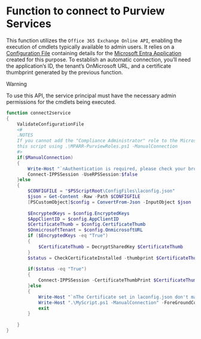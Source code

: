 # Function to connect to Purview Services

This function utilizes the `Office 365 Exchange Online API`, enabling the execution of cmdlets typically available to admin users. It relies on a [Configuration File](/Lego/CreateConfigFile.md) containing details for the [Microsoft Entra Application](/Lego/CreateNewEntraApp.md) created for this purpose. To establish an automatic connection, you’ll need the application’s ID, the tenant’s OnMicrosoft URL, and a certificate thumbprint generated by the previous function.

> [!WARNING]
> To use this API, the service principal must have the necessary admin permissions for the cmdlets being executed.

```powershell
function connect2service
{	
	ValidateConfigurationFile	
	<#
	.NOTES
	If you cannot add the "Compliance Administrator" role to the Microsoft Entra App, for security reasons, you can execute with "Compliance Administrator" role 
	this script using .\MPARR-PurviewRoles.ps1 -ManualConnection
	#>
	if($ManualConnection)
	{
		Write-Host "`nAuthentication is required, please check your browser" -ForegroundColor Green
		Connect-IPPSSession -UseRPSSession:$false 
	}else
	{
		$CONFIGFILE = "$PSScriptRoot\ConfigFiles\laconfig.json"
		$json = Get-Content -Raw -Path $CONFIGFILE
		[PSCustomObject]$config = ConvertFrom-Json -InputObject $json
		
		$EncryptedKeys = $config.EncryptedKeys
		$AppClientID = $config.AppClientID
		$CertificateThumb = $config.CertificateThumb
		$OnmicrosoftTenant = $config.OnmicrosoftURL
		if ($EncryptedKeys -eq "True")
		{
			$CertificateThumb = DecryptSharedKey $CertificateThumb
		}
		$status = CheckCertificateInstalled -thumbprint $CertificateThumb
		
		if($status -eq "True")
		{
			Connect-IPPSSession -CertificateThumbPrint $CertificateThumb -AppID $AppClientID -Organization $OnmicrosoftTenant 
		}else
		{
			Write-Host "`nThe Certificate set in laconfig.json don't match with the certificates installed on this machine, you can try to execute using manual connection, to do that extecute: "
			Write-Host ".\MyScript.ps1 -ManualConnection" -ForeGroundColor Green
			exit
		}
		
	}
}
```
<br><br>
